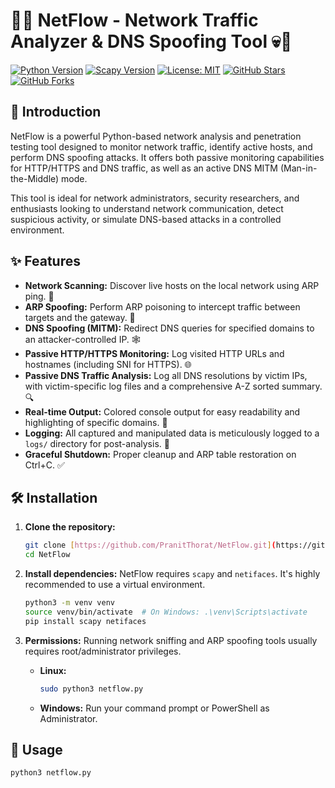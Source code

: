 # 👻💀 NetFlow - Network Traffic Analyzer & DNS Spoofing Tool 💀👻

[![Python Version](https://img.shields.io/badge/python-3.x-blue.svg)](https://www.python.org/)
[![Scapy Version](https://img.shields.io/badge/scapy-2.x-green.svg)](https://scapy.net/)
[![License: MIT](https://img.shields.io/badge/License-MIT-yellow.svg)](https://opensource.org/licenses/MIT)
[![GitHub Stars](https://img.shields.io/github/stars/PranitThorat/NetFlow?style=social)](https://github.com/PranitThorat/NetFlow/stargazers)
[![GitHub Forks](https://img.shields.io/github/forks/PranitThorat/NetFlow?style=social)](https://github.com/PranitThorat/NetFlow/network/members)

## 🌟 Introduction

NetFlow is a powerful Python-based network analysis and penetration testing tool designed to monitor network traffic, identify active hosts, and perform DNS spoofing attacks. It offers both passive monitoring capabilities for HTTP/HTTPS and DNS traffic, as well as an active DNS MITM (Man-in-the-Middle) mode.

This tool is ideal for network administrators, security researchers, and enthusiasts looking to understand network communication, detect suspicious activity, or simulate DNS-based attacks in a controlled environment.

## ✨ Features

* **Network Scanning:** Discover live hosts on the local network using ARP ping. 📡
* **ARP Spoofing:** Perform ARP poisoning to intercept traffic between targets and the gateway. 🔗
* **DNS Spoofing (MITM):** Redirect DNS queries for specified domains to an attacker-controlled IP. 🕸️
* **Passive HTTP/HTTPS Monitoring:** Log visited HTTP URLs and hostnames (including SNI for HTTPS). 🌐
* **Passive DNS Traffic Analysis:** Log all DNS resolutions by victim IPs, with victim-specific log files and a comprehensive A-Z sorted summary. 🔍
* **Real-time Output:** Colored console output for easy readability and highlighting of specific domains. 🌈
* **Logging:** All captured and manipulated data is meticulously logged to a `logs/` directory for post-analysis. 📁
* **Graceful Shutdown:** Proper cleanup and ARP table restoration on Ctrl+C. ✅

## 🛠️ Installation

1.  **Clone the repository:**
    ```bash
    git clone [https://github.com/PranitThorat/NetFlow.git](https://github.com/PranitThorat/NetFlow.git)
    cd NetFlow
    ```

2.  **Install dependencies:**
    NetFlow requires `scapy` and `netifaces`. It's highly recommended to use a virtual environment.

    ```bash
    python3 -m venv venv
    source venv/bin/activate  # On Windows: .\venv\Scripts\activate
    pip install scapy netifaces
    ```

3.  **Permissions:**
    Running network sniffing and ARP spoofing tools usually requires root/administrator privileges.

    * **Linux:**
        ```bash
        sudo python3 netflow.py
        ```
    * **Windows:** Run your command prompt or PowerShell as Administrator.

## 🚀 Usage

```bash
python3 netflow.py
